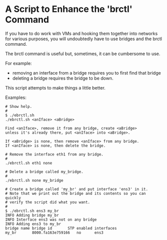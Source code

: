 # A Script to Enhance the 'brctl' Command

If you have to do work with VMs and hooking them together into networks for
various purposes, you will undoubtedly have to use bridges and the brctl command.

The brctl command is useful but, sometimes, it can be cumbersome to use.

For example:

* removing an interface from a bridge requires you to first find that
bridge
* deleting a bridge requires the bridge to be down.

This script attempts to make things a little better.

Examples:

```
# Show help.
#
$ ./ebrctl.sh
./ebrctl.sh <anIface> <aBridge>

Find <anIface>, remove it from any bridge, create <aBridge>
unless it's already there, put <anIface> into <aBridge>.

If <aBridge> is none, then remove <anIface> from any bridge.
If <anIface> is none, then delete the bridge.

# Remove the interface eth1 from any bridge.
#
./ebrctl.sh eth1 none

# Delete a bridge called my_bridge.
#
./ebrctl.sh none my_bridge

# Create a bridge called 'my_br' and put interface 'ens3' in it.
# Note that we print out the bridge and its contents so you can quickly
# verify the script did what you want.
#
$ ./ebrctl.sh ens3 my_br
INFO Adding bridge my_br
INFO Interface ens3 was not on any bridge
INFO Adding ens3 to my_br
bridge name	bridge id		STP enabled	interfaces
my_br		8000.fa163e759166	no		ens3

```

